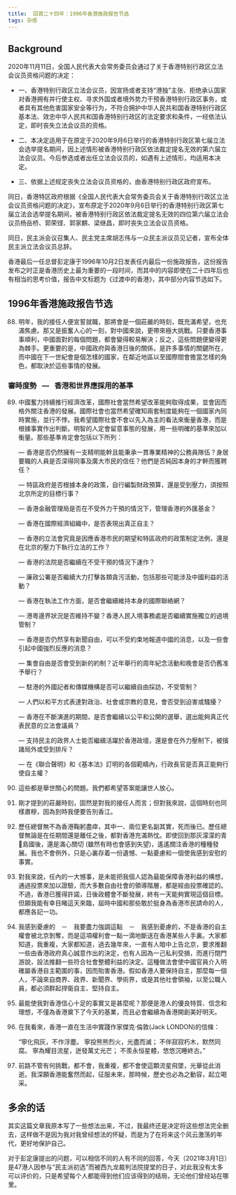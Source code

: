```yaml
---
title:  回首二十四年：1996年香港施政报告节选
tags: 杂感
---
```


## Background

2020年11月11日，全国人民代表大会常务委员会通过了关于香港特别行政区立法会议员资格问题的决定：

  - 一、香港特别行政区立法会议员，因宣扬或者支持“港独”主张、拒绝承认国家对香港拥有并行使主权、寻求外国或者境外势力干预香港特别行政区事务，或者具有其他危害国家安全等行为，不符合拥护中华人民共和国香港特别行政区基本法、效忠中华人民共和国香港特别行政区的法定要求和条件，一经依法认定，即时丧失立法会议员的资格。

  - 二、本决定适用于在原定于2020年9月6日举行的香港特别行政区第七届立法会选举提名期间，因上述情形被香港特别行政区依法裁定提名无效的第六届立法会议员。今后参选或者出任立法会议员的，如遇有上述情形，均适用本决定。

  - 三、依据上述规定丧失立法会议员资格的，由香港特别行政区政府宣布。

同日，香港特区政府根据《全国人民代表大会常务委员会关于香港特别行政区立法会议员资格问题的决定》，宣布原定于2020年9月6日举行的香港特别行政区第七届立法会选举提名期间，被香港特别行政区依法裁定提名无效的四位第六届立法会议员杨岳桥、郭荣铿、郭家麒、梁继昌，即时丧失立法会议员资格。

同日，民主派会议召集人、民主党主席胡志伟与一众民主派议员见记者，宣布全体民主派立法会议员总辞。

香港最后一任总督彭定康于1996年10月2日发表任内最后一份施政报告，这份报告发布之时正是香港历史上最为重要的一段时间，而其中的内容即使在二十四年后也有相当的思考价值，报告中文标题为《过渡中的香港》，其中部分内容节选如下。

## 1996年香港施政报告节选

88.	明年，我的接任人便宣誓就職，那將會是一個莊嚴的時刻，既充滿希望，也充滿焦慮。那又是振奮人心的一刻，對中國來說，更帶來極大挑戰。只要香港事事順利，中國面對的每個問題，都會變得較易解決；反之，這些問題便變得更為棘手。更重要的是，中國政府與香港日後的關係，是許多事情的關鍵所在，而中國在下一世紀會是個怎樣的國家，在鄰近地區以至國際間會擔當怎樣的角色，都取決於這些事情的發展。

### 審時度勢  —  香港和世界應採用的基準

89.	中國奮力持續推行經濟改革，國際社會當然希望改革能夠取得成果，並會因而格外關注香港的發展。國際社會也當然希望確知兩套制度能夠在一個國家內同時實施，並行不悖。我希望國際社會不會以先入為主的看法來衡量香港，而是根據事實作出判斷。明智的人定會留意事態的發展，用一些明確的基準來加以衡量。那些基準肯定會包括以下所列：

    —	香港是否仍然擁有一支精明能幹且能秉承一貫專業精神的公務員隊伍？身居要職的人員是否深得同事及廣大市民的信任？他們是否純因本身的才幹而獲聘任？

    —	特區政府是否根據本身的政策，自行編製財政預算，還是受到壓力，須按照北京所定的目標行事？

    —	香港金融管理局是否在不受外力干預的情況下，管理香港的外匯基金？

    —	香港在國際經濟組織中，是否表現出真正自主？

    —	香港的立法會究竟是因應香港市民的期望和特區政府的政策制定法例，還是在北京的壓力下執行立法的工作？

    —	香港的法院是否繼續在不受干預的情況下運作？

    —	廉政公署是否繼續大力打擊各類貪污活動，包括那些可能涉及中國利益的活動？

    —	香港在執法工作方面，是否會繼續維持本身的國際聯絡網？

    —	港粵邊界狀況是否維持不變？香港人民入境事務處是否繼續實施獨立的過境管制？

    —	香港是否仍然享有新聞自由，可以不受約束地報道中國的消息，以及一些會引起中國強烈反應的消息？

    —	集會自由是否會受到新的約制？近年舉行的周年紀念活動和晚會是否仍舊准予舉行？

    —	駐港的外國記者和傳媒機構是否可以繼續自由採訪，不受管制？

    —	人們以和平方式表達對政治、社會或宗教的意見，會否受到迫害或騷擾？

    —	香港在不斷演進的期間，是否會繼續以公平和公開的選舉，選出能夠真正代表民意的立法會議員？

    —	支持民主的政界人士能否繼續活躍於香港政壇，還是會在外力壓制下，被擯諸局外或受到排斥？

    —	在《聯合聲明》和《基本法》訂明的各個範疇內，行政長官是否真正能夠行使自主權？

90.	這些都是舉世關心的問題。我們都希望答案能讓世人放心。

91.	剛才提到的莊嚴時刻，固然是對我的接任人而言；但對我來說，這個時刻也同樣肅穆，因為到時我便要告別香江。

92.	歷任總督無不為香港鞠躬盡瘁，其中一、兩位更名副其實，死而後已。歷任總督無論是在任期間還是離任之後，都對香港充滿熱忱。即使回到那灰濛濛的青島國後，還是滿心關切 (雖然有時也會感到失望)，遙遙關注香港的種種發展。我也不會例外，只是心裏存着一份遺憾、一點憂慮和一個使我感到安慰的事實。

93.	對我來說，任內的一大憾事，是未能把我個人認為最能保障香港利益的構想，通過投票來加以證驗，而大多數自由社會的領導階層，都是經由投票確認的。不過，香港已獲得許諾，日後政體會不斷發展，終有一天能夠實現這個目標。但願我能有幸目睹這天來臨，屆時中國和那些敢於挺身為香港市民請命的人，都應各記一功。

94.	我感到憂慮的　－　我要盡力強調這點　－　我感到憂慮的，不是香港的自主權會被北京剝奪，而是這項權利會一點一滴地斷送在香港某些人手裏。大家都知道，我重複，大家都知道，過去幾年來，一直有人暗中上告北京，要求推翻一些由香港政府真心誠意作出的決定，也有人因為一己私利受損，而進行閉門游說，設法推翻一些符合社會整體利益的決定。這種做法會使中國官員介入明確屬香港自主範圍的事，因而貽害香港。假如香港人要保持自主，那麼每一個人，不論來自商界、政界、新聞界、學術界，或是其他社會領袖，以至公職人員，都必須群起捍衛自主、堅持自主。

95.	最能使我對香港信心十足的事實又是甚麼呢？那便是港人的優良特質、信念和理想，不僅為香港奠下了今天的基業，而且必會繼續為香港開創美好明天。

96.	在我看來，香港一直在生活中實踐作家傑克‧倫敦(Jack LONDON)的信條：

	“寧化飛灰，不作浮塵。
	 寧投熊熊烈火，光盡而滅；
	 不伴寂寂朽木，默然同腐。
	 寧為耀目流星，迸發萬丈光芒；
	 不羨永恒星體，悠悠沉睡終古。”

97.	前路不管有何挑戰，都不會，我重複，都不會使這顆流星飛墜，光華從此消逝。我深願香港能奮然而起，征服未來，那時候，歷史也必為之動容，起立喝采。

## 多余的话

其实这篇文章我原本写了一些想法出来，不过，我最终还是决定将这些想法完全删去，这样做不是因为我对我曾经想法的怀疑，而是为了在将来这个风云激荡的年代，更好地保护自己。

对于彭定康提出的问题，可以相信不同的人有不同的回答，今天（2021年3月1日）是47港人因参与“民主派初选”而被西九龙裁判法院提堂的日子，对此我没有太多可以评价的，只是希望每个人都能得到他们应该得到的结局，无论他们曾经站在哪里。
